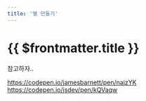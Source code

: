```yaml
---
title: '별 만들기'
---
```


# {{ $frontmatter.title }}


참고하자..


https://codepen.io/jamesbarnett/pen/najzYK https://codepen.io/jsdev/pen/kQVaqw